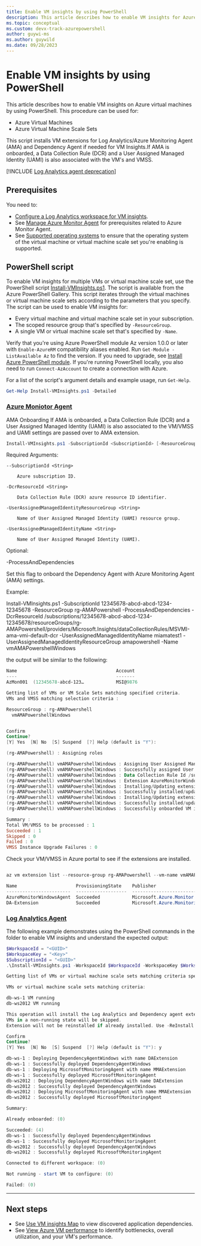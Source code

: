 ```yaml
---
title: Enable VM insights by using PowerShell
description: This article describes how to enable VM insights for Azure virtual machines or virtual machine scale sets by using Azure PowerShell.
ms.topic: conceptual
ms.custom: devx-track-azurepowershell
author: guywi-ms
ms.author: guywild
ms.date: 09/28/2023
---
```


# Enable VM insights by using PowerShell
This article describes how to enable VM insights on Azure virtual machines by using PowerShell. This procedure can be used for:

- Azure Virtual Machines
- Azure Virtual Machine Scale Sets

This script installs VM extensions for Log Analytics/Azure Monitoring Agent (AMA) and Dependency Agent if needed for VM Insights.If AMA is onboarded, a Data Collection Rule (DCR) and a User Assigned Managed Identity (UAMI) is also associated with the VM's and VMSS. 

[!INCLUDE [Log Analytics agent deprecation](../../../includes/log-analytics-agent-deprecation.md)]

## Prerequisites

You need to:

- [Configure a Log Analytics workspace for VM insights](../vm/vminsights-configure-workspace.md).
- See [Manage Azure Monitor Agent](../agents/azure-monitor-agent-manage.md#prerequisites) for prerequisites related to Azure Monitor Agent.
- See [Supported operating systems](./vminsights-enable-overview.md#supported-operating-systems) to ensure that the operating system of the virtual machine or virtual machine scale set you're enabling is supported.


## PowerShell script

To enable VM insights for multiple VMs or virtual machine scale set, use the PowerShell script [Install-VMInsights.ps1](https://www.powershellgallery.com/packages/Install-VMInsights). The script is available from the Azure PowerShell Gallery. This script iterates through the virtual machines or virtual machine scale sets according to the parameters that you specify. The script can be used to enable VM insights for:

- Every virtual machine and virtual machine scale set in your subscription.
- The scoped resource group that's specified by `-ResourceGroup`.
- A single VM or virtual machine scale set that's specified by `-Name`.


Verify that you're using Azure PowerShell module Az version 1.0.0 or later with `Enable-AzureRM` compatibility aliases enabled. Run `Get-Module -ListAvailable Az` to find the version. If you need to upgrade, see [Install Azure PowerShell module](/powershell/azure/install-azure-powershell). If you're running PowerShell locally, you also need to run `Connect-AzAccount` to create a connection with Azure.

For a list of the script's argument details and example usage, run `Get-Help`.

```powershell
Get-Help Install-VMInsights.ps1 -Detailed

```

### [Azure Moniotor Agent](#tab/AMA)


AMA Onboarding 
If AMA is onboarded, a Data Collection Rule (DCR) and a User Assigned Managed Identity (UAMI) is also associated to the VM/VMSS and UAMI settings are passed over to AMA extension.   


```powershell
Install-VMInsights.ps1 -SubscriptionId <SubscriptionId> [-ResourceGroup <ResourceGroup>] [-ProcessAndDependencies ] [-Name <vm or MVss name>] -DcrResourceId <DataCollectionRuleResourceId> -UserAssignedManagedIdentityName <UserAssignedIdentityName> -UserAssignedManagedIdentityResourceGroup  <UserAssignedIdentityResourceGroup> 
```

Required Arguments: 

    --SubscriptionId <String> 

        Azure subscription ID.

    -DcrResourceId <String> 

        Data Collection Rule (DCR) azure resource ID identifier. 

    -UserAssignedManagedIdentityResourceGroup <String> 

        Name of User Assigned Managed Identity (UAMI) resource group. 

    -UserAssignedManagedIdentityName <String> 

        Name of User Assigned Managed Identity (UAMI). 

Optional: 
  
-ProcessAndDependencies 

  Set this flag to onboard the Dependency Agent with Azure Monitoring Agent (AMA) settings. 

Example:

Install-VMInsights.ps1   -SubscriptionId 12345678-abcd-abcd-1234-12345678 -ResourceGroup rg-AMAPowershell  -ProcessAndDependencies  -DcrResourceId /subscriptions/12345678-abcd-abcd-1234-12345678/resourceGroups/rg-AMAPowershell/providers/Microsoft.Insights/dataCollectionRules/MSVMI-ama-vmi-default-dcr -UserAssignedManagedIdentityName miamatest1 -UserAssignedManagedIdentityResourceGroup  amapowershell -Name vmAMAPowershellWindows 

the output will be similar to the following:

```powershell
Name                                     Account                               SubscriptionName                      Environment                          TenantId
----                                     -------                               ----------------                      -----------                          --------
AzMon001  (12345678-abcd-123…            MSI@9876                              AzMon001                              AzureCloud                           abcd1234-9876-abcd-1234-1234abcd5648

Getting list of VMs or VM Scale Sets matching specified criteria.
VMs and VMSS matching selection criteria :

ResourceGroup : rg-AMAPowershell
  vmAMAPowershellWindows


Confirm
Continue?
[Y] Yes  [N] No  [S] Suspend  [?] Help (default is "Y"): 

(rg-AMAPowershell) : Assigning roles

(rg-AMAPowershell) vmAMAPowershellWindows : Assigning User Assigned Managed Identity edsMIAMATest
(rg-AMAPowershell) vmAMAPowershellWindows : Successfully assigned User Assigned Managed Identity edsMIAMATest
(rg-AMAPowershell) vmAMAPowershellWindows : Data Collection Rule Id /subscriptions/12345678-abcd-abcd-1234-12345678/resourceGroups/rg-AMAPowershell/providers/Microsoft.Insights/dataCollectionRules/MSVMI-ama-vmi-default-dcr already associated with the VM.
(rg-AMAPowershell) vmAMAPowershellWindows : Extension AzureMonitorWindowsAgent, type = Microsoft.Azure.Monitor.AzureMonitorWindowsAgent already installed. Provisioning State : Succeeded
(rg-AMAPowershell) vmAMAPowershellWindows : Installing/Updating extension AzureMonitorWindowsAgent, type = Microsoft.Azure.Monitor.AzureMonitorWindowsAgent
(rg-AMAPowershell) vmAMAPowershellWindows : Successfully installed/updated extension AzureMonitorWindowsAgent, type = Microsoft.Azure.Monitor.AzureMonitorWindowsAgent
(rg-AMAPowershell) vmAMAPowershellWindows : Installing/Updating extension DA-Extension, type = Microsoft.Azure.Monitoring.DependencyAgent.DependencyAgentWindows
(rg-AMAPowershell) vmAMAPowershellWindows : Successfully installed/updated extension DA-Extension, type = Microsoft.Azure.Monitoring.DependencyAgent.DependencyAgentWindows
(rg-AMAPowershell) vmAMAPowershellWindows : Successfully onboarded VM insights

Summary :
Total VM/VMSS to be processed : 1
Succeeded : 1
Skipped : 0
Failed : 0
VMSS Instance Upgrade Failures : 0
```    


Check your VM/VMSS in Azure portal to see if the extensions are installed.

```powershell

az vm extension list --resource-group rg-AMAPowershell --vm-name vmAMAPowershellWindows  -o table 

Name                      ProvisioningState    Publisher                                   Version    AutoUpgradeMinorVersion
------------------------  -------------------  ------------------------------------------  ---------  -------------------------
AzureMonitorWindowsAgent  Succeeded            Microsoft.Azure.Monitor                     1.16       True
DA-Extension              Succeeded            Microsoft.Azure.Monitoring.DependencyAgent  9.10       True
```

### [Log Analytics Agent](#tab/LogAnalyticsAgent)

The following example demonstrates using the PowerShell commands in the folder to enable VM insights and understand the expected output:

```powershell
$WorkspaceId = "<GUID>"
$WorkspaceKey = "<Key>"
$SubscriptionId = "<GUID>"
.\Install-VMInsights.ps1 -WorkspaceId $WorkspaceId -WorkspaceKey $WorkspaceKey -SubscriptionId $SubscriptionId -WorkspaceRegion eastus

Getting list of VMs or virtual machine scale sets matching criteria specified

VMs or virtual machine scale sets matching criteria:

db-ws-1 VM running
db-ws2012 VM running

This operation will install the Log Analytics and Dependency agent extensions on the previous two VMs or virtual machine scale sets.
VMs in a non-running state will be skipped.
Extension will not be reinstalled if already installed. Use -ReInstall if desired, for example, to update workspace.

Confirm
Continue?
[Y] Yes  [N] No  [S] Suspend  [?] Help (default is "Y"): y

db-ws-1 : Deploying DependencyAgentWindows with name DAExtension
db-ws-1 : Successfully deployed DependencyAgentWindows
db-ws-1 : Deploying MicrosoftMonitoringAgent with name MMAExtension
db-ws-1 : Successfully deployed MicrosoftMonitoringAgent
db-ws2012 : Deploying DependencyAgentWindows with name DAExtension
db-ws2012 : Successfully deployed DependencyAgentWindows
db-ws2012 : Deploying MicrosoftMonitoringAgent with name MMAExtension
db-ws2012 : Successfully deployed MicrosoftMonitoringAgent

Summary:

Already onboarded: (0)

Succeeded: (4)
db-ws-1 : Successfully deployed DependencyAgentWindows
db-ws-1 : Successfully deployed MicrosoftMonitoringAgent
db-ws2012 : Successfully deployed DependencyAgentWindows
db-ws2012 : Successfully deployed MicrosoftMonitoringAgent

Connected to different workspace: (0)

Not running - start VM to configure: (0)

Failed: (0)
```

---

## Next steps

* See [Use VM insights Map](vminsights-maps.md) to view discovered application dependencies.
* See [View Azure VM performance](vminsights-performance.md) to identify bottlenecks, overall utilization, and your VM's performance.
